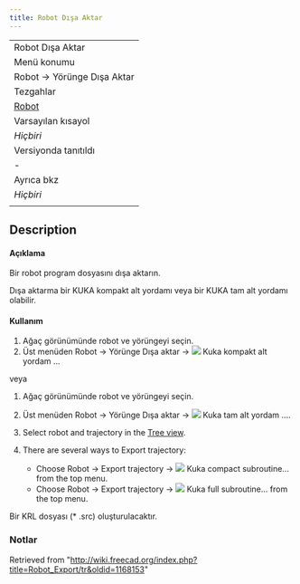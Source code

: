 ```yaml
---
title: Robot Dışa Aktar
---
```

|  |
| --- |
| Robot Dışa Aktar |
| Menü konumu |
| Robot → Yörünge Dışa Aktar |
| Tezgahlar |
| [Robot](/Robot_Workbench/tr "Robot Workbench/tr") |
| Varsayılan kısayol |
| *Hiçbiri* |
| Versiyonda tanıtıldı |
| - |
| Ayrıca bkz |
| *Hiçbiri* |
|  |

## Description

#### Açıklama

Bir robot program dosyasını dışa aktarın.
  
Dışa aktarma bir KUKA kompakt alt yordamı veya bir KUKA tam alt yordamı olabilir.

#### Kullanım

1. Ağaç görünümünde robot ve yörüngeyi seçin.
2. Üst menüden  Robot → Yörünge Dışa aktar →  ![](/images/Robot_Export.png) Kuka kompakt alt yordam ...

veya

1. Ağaç görünümünde robot ve yörüngeyi seçin.
2. Üst menüden  Robot → Yörünge Dışa aktar →  ![](/images/Robot_Export.png) Kuka tam alt yordam ....

1. Select robot and trajectory in the [Tree view](/Tree_view "Tree view").
2. There are several ways to Export trajectory:
   * Choose Robot → Export trajectory → ![](/images/Robot_Export.svg) Kuka compact subroutine... from the top menu.
   * Choose Robot → Export trajectory → ![](/images/Robot_Export.svg) Kuka full subroutine... from the top menu.

Bir KRL dosyası (\* .src) oluşturulacaktır.

### Notlar

Retrieved from "<http://wiki.freecad.org/index.php?title=Robot_Export/tr&oldid=1168153>"